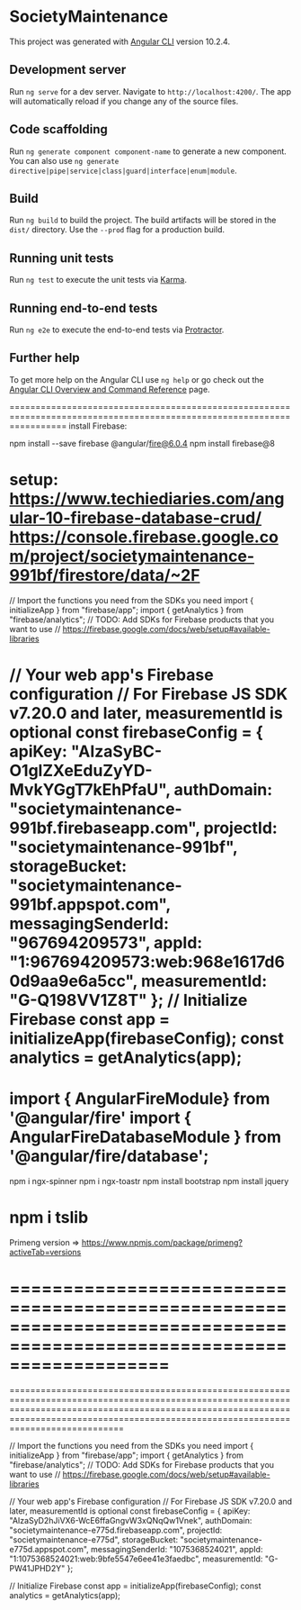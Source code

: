 # SocietyMaintenance

This project was generated with [Angular CLI](https://github.com/angular/angular-cli) version 10.2.4.

## Development server

Run `ng serve` for a dev server. Navigate to `http://localhost:4200/`. The app will automatically reload if you change any of the source files.

## Code scaffolding

Run `ng generate component component-name` to generate a new component. You can also use `ng generate directive|pipe|service|class|guard|interface|enum|module`.

## Build

Run `ng build` to build the project. The build artifacts will be stored in the `dist/` directory. Use the `--prod` flag for a production build.

## Running unit tests

Run `ng test` to execute the unit tests via [Karma](https://karma-runner.github.io).

## Running end-to-end tests

Run `ng e2e` to execute the end-to-end tests via [Protractor](http://www.protractortest.org/).

## Further help

To get more help on the Angular CLI use `ng help` or go check out the [Angular CLI Overview and Command Reference](https://angular.io/cli) page.





=======================================================================================================================
install Firebase:

npm install --save firebase @angular/fire@6.0.4
npm install firebase@8

setup: https://www.techiediaries.com/angular-10-firebase-database-crud/
https://console.firebase.google.com/project/societymaintenance-991bf/firestore/data/~2F
==============================================================================================================================================================================================================================================
// Import the functions you need from the SDKs you need
import { initializeApp } from "firebase/app";
import { getAnalytics } from "firebase/analytics";
// TODO: Add SDKs for Firebase products that you want to use
// https://firebase.google.com/docs/web/setup#available-libraries

// Your web app's Firebase configuration
// For Firebase JS SDK v7.20.0 and later, measurementId is optional
const firebaseConfig = {
  apiKey: "AIzaSyBC-O1glZXeEduZyYD-MvkYGgT7kEhPfaU",
  authDomain: "societymaintenance-991bf.firebaseapp.com",
  projectId: "societymaintenance-991bf",
  storageBucket: "societymaintenance-991bf.appspot.com",
  messagingSenderId: "967694209573",
  appId: "1:967694209573:web:968e1617d60d9aa9e6a5cc",
  measurementId: "G-Q198VV1Z8T"
};
// Initialize Firebase
const app = initializeApp(firebaseConfig);
const analytics = getAnalytics(app);
==============================================================================================================================================================================================================================================

import { AngularFireModule} from '@angular/fire'
import { AngularFireDatabaseModule } from '@angular/fire/database';
=======================================================================================================================



npm i ngx-spinner
npm i ngx-toastr
npm install bootstrap
npm install jquery

npm i tslib
=======================================================================================================================
Primeng version => https://www.npmjs.com/package/primeng?activeTab=versions



=======================================================================================================================
==============================================================================================================================================================================================================================================
==============================================================================================================================================================================================================================================

// Import the functions you need from the SDKs you need
import { initializeApp } from "firebase/app";
import { getAnalytics } from "firebase/analytics";
// TODO: Add SDKs for Firebase products that you want to use
// https://firebase.google.com/docs/web/setup#available-libraries

// Your web app's Firebase configuration
// For Firebase JS SDK v7.20.0 and later, measurementId is optional
const firebaseConfig = {
  apiKey: "AIzaSyD2hJiVX6-WcE6ffaGngvW3xQNqQw1Vnek",
  authDomain: "societymaintenance-e775d.firebaseapp.com",
  projectId: "societymaintenance-e775d",
  storageBucket: "societymaintenance-e775d.appspot.com",
  messagingSenderId: "1075368524021",
  appId: "1:1075368524021:web:9bfe5547e6ee41e3faedbc",
  measurementId: "G-PW41JPHD2Y"
};

// Initialize Firebase
const app = initializeApp(firebaseConfig);
const analytics = getAnalytics(app);